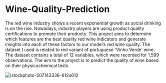 # Wine-Quality-Prediction

The red wine industry shows a recent exponential growth as social drinking is on the rise. Nowadays, industry players are using product quality certifications to promote their products.
This project aims to determine which features are the best quality red wine indicators and generate insights into each of these factors to our model’s red wine quality.
The dataset I used is related to red variant of portuguese 'Vinho Verde' wine. The dataset contains a total of 12 variables, which were recorded for 1,599 observations.
The aim to the project is to predict the quality of wine based on their physicochemical tests

![istockphoto-507143336-612x612](https://user-images.githubusercontent.com/95535309/201675699-dfdf0fb1-0006-4893-b3d1-1312feb2b699.jpg)
